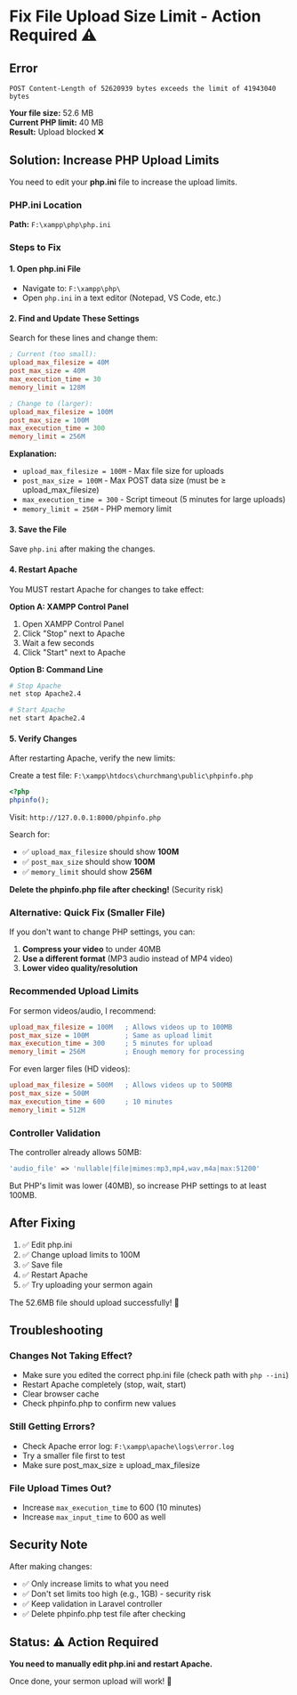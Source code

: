 # Fix File Upload Size Limit - Action Required ⚠️

## Error
```
POST Content-Length of 52620939 bytes exceeds the limit of 41943040 bytes
```

**Your file size:** 52.6 MB  
**Current PHP limit:** 40 MB  
**Result:** Upload blocked ❌

## Solution: Increase PHP Upload Limits

You need to edit your **php.ini** file to increase the upload limits.

### PHP.ini Location
**Path:** `F:\xampp\php\php.ini`

### Steps to Fix

#### 1. Open php.ini File
- Navigate to: `F:\xampp\php\`
- Open `php.ini` in a text editor (Notepad, VS Code, etc.)

#### 2. Find and Update These Settings

Search for these lines and change them:

```ini
; Current (too small):
upload_max_filesize = 40M
post_max_size = 40M
max_execution_time = 30
memory_limit = 128M

; Change to (larger):
upload_max_filesize = 100M
post_max_size = 100M
max_execution_time = 300
memory_limit = 256M
```

**Explanation:**
- `upload_max_filesize = 100M` - Max file size for uploads
- `post_max_size = 100M` - Max POST data size (must be ≥ upload_max_filesize)
- `max_execution_time = 300` - Script timeout (5 minutes for large uploads)
- `memory_limit = 256M` - PHP memory limit

#### 3. Save the File

Save `php.ini` after making the changes.

#### 4. Restart Apache

You MUST restart Apache for changes to take effect:

**Option A: XAMPP Control Panel**
1. Open XAMPP Control Panel
2. Click "Stop" next to Apache
3. Wait a few seconds
4. Click "Start" next to Apache

**Option B: Command Line**
```bash
# Stop Apache
net stop Apache2.4

# Start Apache
net start Apache2.4
```

#### 5. Verify Changes

After restarting Apache, verify the new limits:

Create a test file: `F:\xampp\htdocs\churchmang\public\phpinfo.php`

```php
<?php
phpinfo();
```

Visit: `http://127.0.0.1:8000/phpinfo.php`

Search for:
- ✅ `upload_max_filesize` should show **100M**
- ✅ `post_max_size` should show **100M**
- ✅ `memory_limit` should show **256M**

**Delete the phpinfo.php file after checking!** (Security risk)

### Alternative: Quick Fix (Smaller File)

If you don't want to change PHP settings, you can:

1. **Compress your video** to under 40MB
2. **Use a different format** (MP3 audio instead of MP4 video)
3. **Lower video quality/resolution**

### Recommended Upload Limits

For sermon videos/audio, I recommend:

```ini
upload_max_filesize = 100M   ; Allows videos up to 100MB
post_max_size = 100M         ; Same as upload limit
max_execution_time = 300     ; 5 minutes for upload
memory_limit = 256M          ; Enough memory for processing
```

For even larger files (HD videos):

```ini
upload_max_filesize = 500M   ; Allows videos up to 500MB
post_max_size = 500M
max_execution_time = 600     ; 10 minutes
memory_limit = 512M
```

### Controller Validation

The controller already allows 50MB:
```php
'audio_file' => 'nullable|file|mimes:mp3,mp4,wav,m4a|max:51200'
```

But PHP's limit was lower (40MB), so increase PHP settings to at least 100MB.

## After Fixing

1. ✅ Edit php.ini
2. ✅ Change upload limits to 100M
3. ✅ Save file
4. ✅ Restart Apache
5. ✅ Try uploading your sermon again

The 52.6MB file should upload successfully! 🎉

## Troubleshooting

### Changes Not Taking Effect?
- Make sure you edited the correct php.ini file (check path with `php --ini`)
- Restart Apache completely (stop, wait, start)
- Clear browser cache
- Check phpinfo.php to confirm new values

### Still Getting Errors?
- Check Apache error log: `F:\xampp\apache\logs\error.log`
- Try a smaller file first to test
- Make sure post_max_size ≥ upload_max_filesize

### File Upload Times Out?
- Increase `max_execution_time` to 600 (10 minutes)
- Increase `max_input_time` to 600 as well

## Security Note

After making changes:
- ✅ Only increase limits to what you need
- ✅ Don't set limits too high (e.g., 1GB) - security risk
- ✅ Keep validation in Laravel controller
- ✅ Delete phpinfo.php test file after checking

## Status: ⚠️ Action Required

**You need to manually edit php.ini and restart Apache.**

Once done, your sermon upload will work! 🎉
